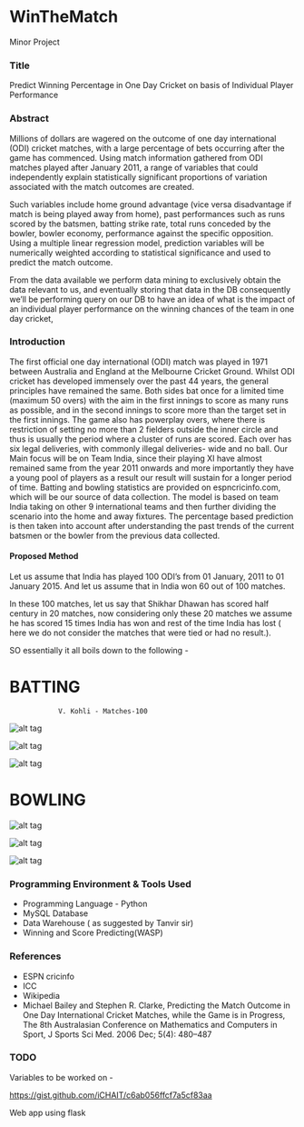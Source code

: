 # WinTheMatch

Minor Project

### Title

Predict Winning Percentage in One Day Cricket on basis of Individual Player Performance


### Abstract 

Millions of dollars are wagered on the outcome of one day international (ODI) cricket matches, with a large percentage of bets occurring after the game has commenced. Using match information gathered from  ODI matches played after January 2011, a range of variables that could independently explain statistically significant proportions of variation associated with the match outcomes are created.

Such variables include home ground advantage (vice versa disadvantage if match is being played away from home),  past performances such as runs scored by the batsmen,  batting strike rate,  total runs conceded by the bowler, bowler economy, performance against the specific opposition. Using a multiple linear regression model, prediction variables will be  numerically weighted according to statistical significance and used to predict the match outcome.

From the data available we perform data mining to exclusively obtain the data relevant to us, and  eventually storing that data in the DB consequently we’ll be performing query on our DB to have an idea of what is the impact of an individual player performance on the winning chances of the team in one day cricket,


### Introduction

The first official one day international (ODI) match was played in 1971 between Australia and England at the Melbourne Cricket Ground. Whilst ODI cricket has developed immensely over the past 44 years, the general principles have remained the same. Both sides bat once for a limited time (maximum 50 overs) with the aim in the first innings to score as many runs as possible, and in the second innings to score more than the target set in the first innings. The game also has powerplay overs, where there is restriction of setting no more than 2 fielders outside the inner circle and thus is usually the period where a cluster of runs are scored.  Each over has six legal deliveries, with commonly illegal deliveries- wide and no ball. 
Our Main focus will be on Team India, since their playing XI have almost remained same from the year 2011 onwards and more importantly they have a young pool of players as a result our result will sustain for a longer period of time. Batting and bowling statistics are provided on espncricinfo.com, which will be our source of data collection. The model is based on team India taking on other 9 international teams and then further dividing the scenario into the home and away fixtures. The percentage based prediction is then taken into account after understanding the past trends of the current batsmen or the bowler from the previous data collected. 



#### Proposed Method

Let us assume that India has played 100 ODI’s from 01 January, 2011 to 01 January 2015. And let us assume that in India won 60 out of 100 matches. 

In these 100 matches, let us say that Shikhar Dhawan has scored half century in 20 matches, now considering only these 20 matches we assume he has scored 15 times India has won and rest of the time India has lost ( here we do not consider the matches that were tied or had no result.).

SO essentially it all boils down to the following -

BATTING
=======
                V. Kohli - Matches-100


![alt tag](http://i.imgur.com/rtOmP8p.png)

![alt tag](http://i.imgur.com/Mewns6Z.png)

![alt tag](http://i.imgur.com/Sn7Foja.png)


BOWLING
=======

![alt tag](http://i.imgur.com/SWzC9xH.png)

![alt tag](http://i.imgur.com/eO04wyz.png)

![alt tag](http://i.imgur.com/xjPcCde.png)


### Programming Environment & Tools Used

* Programming Language - Python
* MySQL Database
* Data Warehouse ( as suggested by Tanvir sir) 
* Winning and Score Predicting(WASP)


### References

* ESPN cricinfo
* ICC
* Wikipedia
* Michael Bailey and Stephen R. Clarke, Predicting the Match Outcome in One Day International Cricket Matches, while the Game is in Progress, The 8th Australasian Conference on Mathematics and Computers in Sport, J Sports Sci Med. 2006 Dec; 5(4): 480–487


### TODO

Variables to be worked on -

https://gist.github.com/iCHAIT/c6ab056ffcf7a5cf83aa

Web app using flask